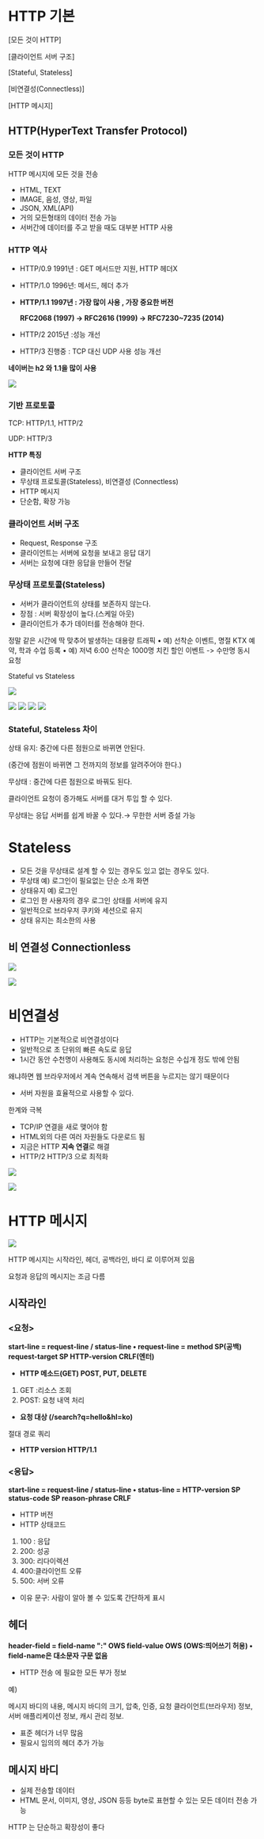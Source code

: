 # HTTP 기본

[모든 것이 HTTP]

[클라이언트 서버 구조]

[Stateful, Stateless]

[비연결성(Connectless)]

[HTTP 메시지]

## HTTP(HyperText Transfer Protocol)

### 모든 것이 HTTP

HTTP 메시지에 모든 것을 전송

- HTML, TEXT
- IMAGE, 음성, 영상, 파일
- JSON, XML(API)
- 거의 모든형태의 데이터 전송 가능
- 서버간에 데이터를 주고 받을 때도 대부분 HTTP 사용

### HTTP 역사

- HTTP/0.9  1991년 : GET 메서드만 지원, HTTP 헤더X
- HTTP/1.0 1996년: 메서드, 헤더 추가
- **HTTP/1.1 1997년 : 가장 많이 사용 , 가장 중요한 버전**
    
    **RFC2068 (1997) -> RFC2616 (1999) -> RFC7230~7235 (2014)**
    
- HTTP/2  2015년 :성능 개선
- HTTP/3  진행중 : TCP 대신 UDP 사용 성능 개선

**네이버는 h2 와 1.1을 많이 사용**

![](https://images.velog.io/images/jinii/post/53e34923-3d31-4980-8c93-e7df13c697fe/%E1%84%89%E1%85%B3%E1%84%8F%E1%85%B3%E1%84%85%E1%85%B5%E1%86%AB%E1%84%89%E1%85%A3%E1%86%BA%202021-12-09%20%E1%84%8B%E1%85%A9%E1%84%92%E1%85%AE%203.13.45.png)

### 기반 프로토콜

TCP: HTTP/1.1, HTTP/2

UDP: HTTP/3

**HTTP 특징**

- 클라이언트 서버 구조
- 무상태 프로토콜(Stateless), 비연결성 (Connectless)
- HTTP 메시지
- 단순함, 확장 가능

### 클라이언트 서버 구조

- Request, Response 구조
- 클라이언트는 서버에 요청을 보내고 응답 대기
- 서버는 요청에 대한 응답을 만들어 전달

### 무상태 프로토콜(Stateless)

- 서버가 클라이언트의 상태를 보존하지 않는다.
- 장점 : 서버 확장성이 높다.(스케일 아웃)
- 클라이언트가 추가 데이터를 전송해야 한다.

정말 같은 시간에 딱 맞추어 발생하는 대용량 트래픽
• 예) 선착순 이벤트, 명절 KTX 예약, 학과 수업 등록
• 예) 저녁 6:00 선착순 1000명 치킨 할인 이벤트 -> 수만명 동시 요청

Stateful vs Stateless

![](https://images.velog.io/images/jinii/post/984d455d-bc99-4cb5-949d-6f1c534f5641/%E1%84%89%E1%85%B3%E1%84%8F%E1%85%B3%E1%84%85%E1%85%B5%E1%86%AB%E1%84%89%E1%85%A3%E1%86%BA%202021-12-09%20%E1%84%8B%E1%85%A9%E1%84%92%E1%85%AE%206.08.50.png)

![](https://images.velog.io/images/jinii/post/60780208-d929-41be-a163-ab5655fa559e/%E1%84%89%E1%85%B3%E1%84%8F%E1%85%B3%E1%84%85%E1%85%B5%E1%86%AB%E1%84%89%E1%85%A3%E1%86%BA%202021-12-09%20%E1%84%8B%E1%85%A9%E1%84%92%E1%85%AE%206.08.58.png)
![](https://images.velog.io/images/jinii/post/423ed729-6baf-402b-941e-8abeae57faff/%E1%84%89%E1%85%B3%E1%84%8F%E1%85%B3%E1%84%85%E1%85%B5%E1%86%AB%E1%84%89%E1%85%A3%E1%86%BA%202021-12-09%20%E1%84%8B%E1%85%A9%E1%84%92%E1%85%AE%206.09.05.png)
![](https://images.velog.io/images/jinii/post/5cc08961-e8b6-4fa6-8454-6fc6367c2226/%E1%84%89%E1%85%B3%E1%84%8F%E1%85%B3%E1%84%85%E1%85%B5%E1%86%AB%E1%84%89%E1%85%A3%E1%86%BA%202021-12-09%20%E1%84%8B%E1%85%A9%E1%84%92%E1%85%AE%206.09.12.png)
![](https://images.velog.io/images/jinii/post/e900a67a-2160-4a07-a565-713fc93f1833/%E1%84%89%E1%85%B3%E1%84%8F%E1%85%B3%E1%84%85%E1%85%B5%E1%86%AB%E1%84%89%E1%85%A3%E1%86%BA%202021-12-09%20%E1%84%8B%E1%85%A9%E1%84%92%E1%85%AE%206.09.17.png)

### Stateful, Stateless 차이

상태 유지: 중간에 다른 점원으로 바뀌면 안된다.

(중간에 점원이 바뀌면 그 전까지의 정보를 알려주어야 한다.) 

무상태 : 중간에 다른 점원으로 바꿔도 된다.

클라이언트 요청이 증가해도 서버를 대거 투입 할 수 있다.

무상태는 응답 서버를 쉽게 바꿀 수 있다.→ 무한한 서버 증설 가능

# Stateless

- 모든 것을 무상태로 설계 할 수 있는 경우도 있고 없는 경우도 있다.
- 무상태 예) 로그인이 필요없는 단순 소개 화면
- 상태유지 예) 로그인
- 로그인 한 사용자의 경우 로그인 상태를 서버에 유지
- 일반적으로 브라우저 쿠키와 세션으로 유지
- 상태 유지는 최소한의 사용

## 비 연결성 Connectionless

![](https://images.velog.io/images/jinii/post/02265c61-9911-49cf-86e5-69e5ff513029/%E1%84%89%E1%85%B3%E1%84%8F%E1%85%B3%E1%84%85%E1%85%B5%E1%86%AB%E1%84%89%E1%85%A3%E1%86%BA%202021-12-09%20%E1%84%8B%E1%85%A9%E1%84%92%E1%85%AE%206.18.03.png)

![](https://images.velog.io/images/jinii/post/048f78cc-508d-458f-af5e-b66cfc94964b/%E1%84%89%E1%85%B3%E1%84%8F%E1%85%B3%E1%84%85%E1%85%B5%E1%86%AB%E1%84%89%E1%85%A3%E1%86%BA%202021-12-09%20%E1%84%8B%E1%85%A9%E1%84%92%E1%85%AE%206.13.46.png)

# 비연결성

- HTTP는 기본적으로 비연결성이다
- 일반적으로 초 단위의 빠른 속도로 응답
- 1시간 동안 수천명이 사용해도 동시에 처리하는 요청은 수십개 정도 밖에 안됨

왜냐하면 웹 브라우저에서 계속 연속해서 검색 버튼을 누르지는 않기 때문이다

- 서버 자원을 효율적으로 사용할 수 있다.

한계와 극복

- TCP/IP 연결을 새로 맺어야 함
- HTML외의 다른 여러 자원들도 다운로드 됨
- 지금은 HTTP **지속 연결**로 해결
- HTTP/2 HTTP/3 으로 최적화

![](https://images.velog.io/images/jinii/post/d3c3b627-85a8-4cfe-b0d1-2736028d8a41/%E1%84%89%E1%85%B3%E1%84%8F%E1%85%B3%E1%84%85%E1%85%B5%E1%86%AB%E1%84%89%E1%85%A3%E1%86%BA%202021-12-09%20%E1%84%8B%E1%85%A9%E1%84%92%E1%85%AE%206.23.44.png)

![](https://images.velog.io/images/jinii/post/c4540bb8-f13c-4c58-85d0-a779f3f51aba/%E1%84%89%E1%85%B3%E1%84%8F%E1%85%B3%E1%84%85%E1%85%B5%E1%86%AB%E1%84%89%E1%85%A3%E1%86%BA%202021-12-09%20%E1%84%8B%E1%85%A9%E1%84%92%E1%85%AE%206.23.48.png)
# HTTP 메시지

![](https://images.velog.io/images/jinii/post/9ac01e4b-fd87-4945-b373-b380ec7e4dc1/%E1%84%89%E1%85%B3%E1%84%8F%E1%85%B3%E1%84%85%E1%85%B5%E1%86%AB%E1%84%89%E1%85%A3%E1%86%BA%202021-12-09%20%E1%84%8B%E1%85%A9%E1%84%92%E1%85%AE%206.26.40.png)

HTTP 메시지는 시작라인, 헤더, 공백라인, 바디 로 이루어져 있음 

요청과 응답의 메시지는 조금 다름

## 시작라인

### <요청>

**start-line = request-line / status-line
• request-line = method SP(공백) request-target SP HTTP-version CRLF(엔터)**

- **HTTP 메소드(GET) POST, PUT, DELETE**
1. GET :리소스 조회
2. POST: 요청 내역 처리 
- **요청 대상 (/search?q=hello&hl=ko)**

절대 경로 쿼리 

- **HTTP version HTTP/1.1**

### <응답>

**start-line = request-line / status-line
• status-line = HTTP-version SP status-code SP reason-phrase CRLF**

- HTTP 버전
- HTTP 상태코드
1. 100 : 응답
2. 200: 성공
3. 300: 리다이렉션
4. 400:클라이언트 오류
5. 500: 서버 오류
- 이유 문구: 사람이 알아 볼 수 있도록 간단하게 표시

## 헤더

**header-field = field-name ":" OWS field-value OWS (OWS:띄어쓰기 허용)
• field-name은 대소문자 구문 없음**

- HTTP 전송 에 필요한 모든 부가 정보

예)

메시지 바디의 내용, 메시지 바디의 크기, 압축, 인증, 요청 클라이언트(브라우저) 정보,
서버 애플리케이션 정보, 캐시 관리 정보.

- 표준 헤더가 너무 많음
- 필요시 임의의 헤더 추가 가능

## 메시지 바디

- 실제 전송할 데이터
- HTML 문서, 이미지, 영상, JSON 등등 byte로 표현할 수 있는 모든 데이터 전송 가능

HTTP 는 단순하고 확장성이 좋다
